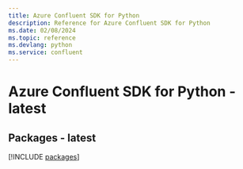 ```yaml
---
title: Azure Confluent SDK for Python
description: Reference for Azure Confluent SDK for Python
ms.date: 02/08/2024
ms.topic: reference
ms.devlang: python
ms.service: confluent
---
```

# Azure Confluent SDK for Python - latest
## Packages - latest
[!INCLUDE [packages](confluent-index.md)]
